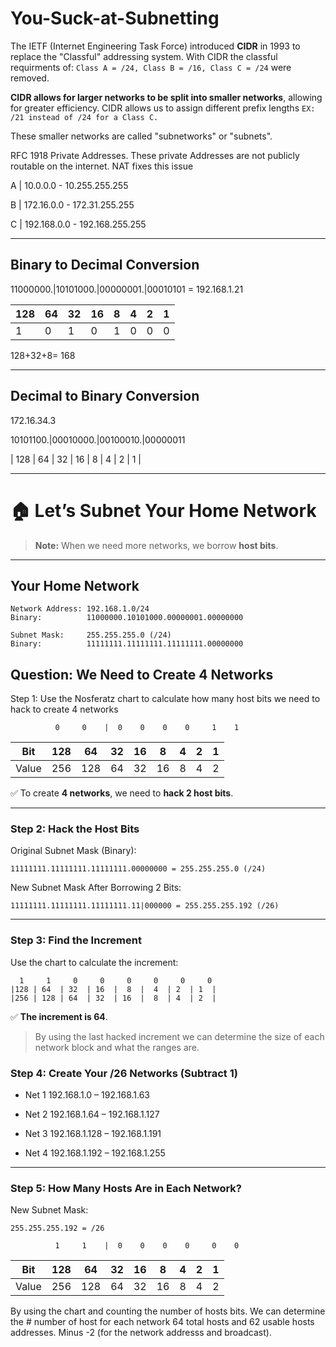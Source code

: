 # You-Suck-at-Subnetting

The IETF (Internet Engineering Task Force) introduced **CIDR** in 1993 to replace the "Classful" addressing system. With CIDR the classful requirments of: `Class A = /24, Class B = /16, Class C = /24` were removed. 

**CIDR allows for larger networks to be split into smaller networks**, allowing for greater efficiency. CIDR allows us to assign different prefix lengths `EX: /21 instead of /24 for a Class C.`

These smaller networks are called "subnetworks" or "subnets".

RFC 1918 Private Addresses. These private Addresses are not publicly routable on the internet. NAT fixes this issue

A | 10.0.0.0 - 10.255.255.255

B | 172.16.0.0 - 172.31.255.255

C | 192.168.0.0 - 192.168.255.255

------------
## Binary to Decimal Conversion

11000000.|10101000.|00000001.|00010101 = 192.168.1.21

| 128 | 64 | 32 | 16 | 8 | 4 | 2 | 1 |
|-----|----|----|----|---|---|---|---|
|  1  | 0  | 1  | 0  | 1 | 0 | 0 | 0 |

128+32+8= 168

--------------
## Decimal to Binary Conversion
172.16.34.3

10101100.|00010000.|00100010.|00000011

| 128 | 64 | 32 | 16 | 8 | 4 | 2 | 1 |
 
------
# 🏠 Let’s Subnet Your Home Network

> **Note:** When we need more networks, we borrow **host bits**.

---

## Your Home Network

```
Network Address: 192.168.1.0/24
Binary:          11000000.10101000.00000001.00000000

Subnet Mask:     255.255.255.0 (/24)
Binary:          11111111.11111111.11111111.00000000
```


## Question: We Need to Create 4 Networks

Step 1: Use the Nosferatz chart to calculate how many host bits we need to hack to create 4 networks

```
          0     0    |  0    0    0    0     1    1
``` 
|  Bit  | 128 | 64 | 32 | 16 | 8 | 4 | 2 | 1 |
|-------|-----|----|----|----|---|---|---|---|
| Value | 256 |128 | 64 | 32 |16 | 8 | 4 | 2 |


✅ To create **4 networks**, we need to **hack 2 host bits**. 

-----------

### Step 2: Hack the Host Bits

Original Subnet Mask (Binary):  
```
11111111.11111111.11111111.00000000 = 255.255.255.0 (/24)
```

New Subnet Mask After Borrowing 2 Bits:
```
11111111.11111111.11111111.11|000000 = 255.255.255.192 (/26)
```

----------

### Step 3: Find the Increment

Use the chart to calculate the increment:

```
  1     1     0     0     0     0     0     0
|128 | 64  | 32  | 16  |  8  |  4  | 2  | 1  |
|256 | 128 | 64  | 32  | 16  |  8  | 4  | 2  |

``` 

✅ **The increment is 64**.

> By using the last hacked increment we can determine the size of each network block and what the ranges are.


### Step 4: Create Your /26 Networks (Subtract 1)

- Net 1   192.168.1.0 – 192.168.1.63
  
- Net 2   192.168.1.64 – 192.168.1.127
  
- Net 3   192.168.1.128 – 192.168.1.191
  
- Net 4   192.168.1.192 – 192.168.1.255 

----------------

### Step 5: How Many Hosts Are in Each Network?

New Subnet Mask:
```
255.255.255.192 = /26
```

```
          1     1    |  0    0    0    0     0    0
```

| Bit     | 128 | 64  | 32  | 16  | 8  | 4  | 2  | 1  |
|---------|-----|-----|-----|-----|----|----|----|----|
| Value   | 256 | 128 |  64 |  32 | 16 |  8 |  4 |  2 |


By using the chart and counting the number of hosts bits. We can determine the # number of host for each network 64 total hosts and 62 usable hosts addresses. Minus -2 (for the network addresss and broadcast).







